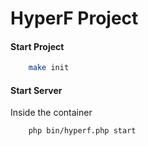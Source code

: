 # HyperF Project

#### Start Project

```bash
    make init
```

#### Start Server

Inside the container

```bash
    php bin/hyperf.php start 
```